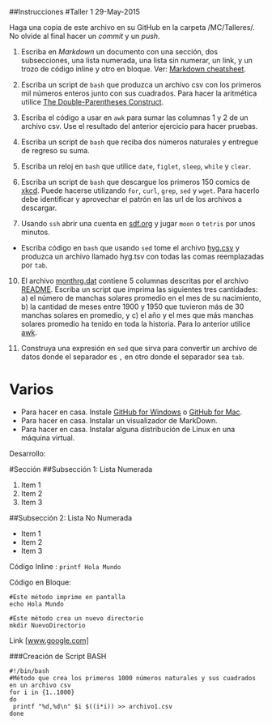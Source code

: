 ##Instrucciones
#Taller 1
29-May-2015

Haga una copia de este archivo en su GitHub en la carpeta /MC/Talleres/. No olvide al final hacer un *commit* y un *push*.

1. Escriba en *Markdown* un documento con una sección, dos subsecciones, una lista numerada, una lista sin numerar, un link, y un trozo de código inline y otro en bloque. Ver: [Markdown cheatsheet](https://github.com/adam-p/markdown-here/wiki/Markdown-Cheatsheet).

2. Escriba un script de `bash` que produzca un archivo csv con los primeros mil números enteros junto con sus cuadrados. Para hacer la aritmética utilice [The Double-Parentheses Construct](http://www.tldp.org/LDP/abs/html/dblparens.html).

3. Escriba el código a usar en `awk` para sumar las columnas 1 y 2 de un archivo csv. Use el resultado del anterior ejercicio para hacer pruebas.

4. Escriba un script de `bash` que reciba dos números naturales y entregue de regreso su suma.

7. Escriba un reloj en `bash` que utilice `date`, `figlet`, `sleep`, `while` y `clear`.
 
8. Escriba un script de `bash` que descargue los primeros 150 comics de [xkcd](http://xkcd.com/). Puede hacerse utilizando `for`, `curl`, `grep`, `sed` y `wget`. Para hacerlo debe identificar y aprovechar el patrón en las url de los archivos a descargar.

9. Usando `ssh` abrir una cuenta en [sdf.org](http://www.sdf.org) y jugar `moon` o `tetris` por unos minutos.
+ Escriba código en `bash` que usando `sed` tome el archivo [hyg.csv](https://raw.githubusercontent.com/ComputoCienciasUniandes/HerramientasComputacionales/master/Lectures/2015-10/LaTeX/hipparcoscat/hyg.csv) y produzca un archivo llamado hyg.tsv con todas las comas reemplazadas por `tab`.

10. El archivo [monthrg.dat](https://raw.githubusercontent.com/ComputoCienciasUniandes/MetodosComputacionalesDatos/master/hands_on/solar/monthrg.dat) contiene 5 columnas descritas por el archivo [README](https://github.com/ComputoCienciasUniandes/MetodosComputacionalesDatos/blob/master/hands_on/solar/README). Escriba un script que imprima las siguientes tres cantidades: a) el número de manchas solares promedio en el mes de su nacimiento, b) la cantidad de meses entre 1900 y 1950 que tuvieron más de 30 manchas solares en promedio, y c) el año y el mes que más manchas solares promedio ha tenido en toda la historia. Para lo anterior utilice [awk](http://www.staff.science.uu.nl/~oostr102/docs/nawk/nawkA4.pdf).

11. Construya una expresión en `sed` que sirva para convertir un archivo de datos donde el separador es  `,` en otro donde el separador sea `tab`. 



# Varios

+ Para hacer en casa. Instale [GitHub for Windows](https://windows.github.com/) o [GitHub for Mac](https://mac.github.com/).
+ Para hacer en casa. Instalar un visualizador de MarkDown.
+ Para hacer en casa. Instalar alguna distribución de Linux en una máquina virtual.

Desarrollo:

#Sección
##Subsección 1: Lista Numerada

1. Item 1
2. Item 2
3. Item 3

##Subsección 2: Lista No Numerada

* Item 1
* Item 2
* Item 3

Código Inline : `printf Hola Mundo`

Código en Bloque:
```
#Este método imprime en pantalla
echo Hola Mundo

#Este método crea un nuevo directorio
mkdir NuevoDirectorio
```
Link [www.google.com]

###Creación de Script BASH
```
#!/bin/bash
#Método que crea los primeros 1000 números naturales y sus cuadrados en un archivo csv
for i in {1..1000}
do
 printf "%d,%d\n" $i $((i*i)) >> archivo1.csv
done
```
